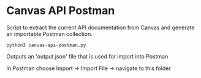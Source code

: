 # Canvas API Postman

Script to extract the current API documentation from Canvas and generate an importable Postman collection.

`python3 canvas-api-postman.py`

Outputs an 'output.json' file that is used for import into Postman

In Postman choose Import -> Import File -> navigate to this folder